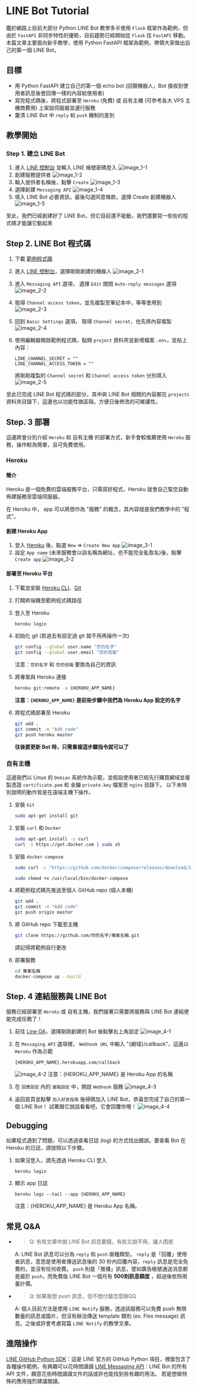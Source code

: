 # LINE Bot Tutorial

鑑於網路上目前大部分 Python LINE Bot 教學多半使用 `Flask` 框架作為範例，但由於 `FastAPI` 非同步特性的優勢，目前趨勢已經開始從 `Flask` 往 `FastAPI` 移動。
本篇文章主要面向新手教學，使用 Python FastAPI 框架為範例，帶領大家做出自己的第一個 LINE Bot。

## 目標

- 用 Python FastAPI 建立自己的第一個 echo bot (回聲機器人，Bot 接收到使用者訊息後會回傳一樣的內容給使用者)
- 寫完程式碼後，將程式部署至 `Heroku` (免費) 或 自有主機 (可參考各大 VPS 主機商費用) 上架設伺服器並運行服務
- 釐清 LINE Bot 中 `reply` 和 `push` 機制的差別

## 教學開始

### Step 1. 建立 LINE Bot

1. 進入 [LINE 控制台](https://developers.line.me/console/) 並輸入 LINE 帳號密碼登入
   ![image_1-1](https://i.imgur.com/W4Pkutn.png)
2. 創建服務提供者
   ![image_1-2](https://i.imgur.com/vPItzXs.png)
3. 輸入提供者名稱後，點擊 `Create`
   ![image_1-3](https://i.imgur.com/5ZY3TBB.png)
4. 選擇創建 `Messaging API`
   ![image_1-4](https://i.imgur.com/T2HWhjc.png)
5. 填入 LINE Bot 必要資訊，最後勾選同意條款，選擇 Create 創建機器人
   ![image_1-5](https://i.imgur.com/BalKUW4.png)

至此，我們已經創建好了 LINE Bot，但它目前還不能動，我們還要寫一些些的程式碼才能讓它動起來

## Step 2. LINE Bot 程式碼

1. 下載 [範例程式碼](https://github.com/FawenYo/LineBot_Tutorial/archive/master.zip)
2. 進入 [LINE 控制台](https://developers.line.me/console/)，選擇剛剛創建的機器人
   ![image_2-1](https://i.imgur.com/Kq0flPc.png)
3. 進入 `Messaging API` 選項， 選擇 `Edit` 關閉 `Auto-reply messages` 選項
   ![image_2-2](https://i.imgur.com/ONZqF9D.png)
4. 取得 `Channel access token`，並先複製至筆記本中，等等會用到
   ![image_2-3](https://i.imgur.com/IjWyMVG.png)
5. 回到 `Basic Settings` 選項， 取得 `Channel secret`，也先將內容複製
   ![image_2-4](https://i.imgur.com/dW87qdV.png)
6. 使用編輯器開啟範例程式碼，點開 `project` 資料夾並新增檔案 `.env`，並貼上內容：

   ```env=
   LINE_CHANNEL_SECRET = ""
   LINE_CHANNEL_ACCESS_TOKEN = ""
   ```

   將剛剛複製的 `Channel secret` 和 `Channel access token` 分別填入
   ![image_2-5](https://i.imgur.com/FvaQWFV.png)

至此已完成 LINE Bot 程式碼的部分，其中與 LINE Bot 相關的內容都在 `projects` 資料夾目錄下，這邊也以功能性做區隔，方便日後修改的可維護性。

## Step. 3 部署

這邊將會分別介紹 `Heroku` 和 自有主機 的部署方式，新手會較推薦使用 `Heroku` 服務，操作較為簡單，且可免費使用。

### Heroku

#### 簡介

Heroku 是一個免費的雲端服務平台，只需寫好程式，Heroku 就會自己幫您自動佈建服務至雲端伺服器。

在 Heroku 中， app 可以將想作為 "服務" 的概念，其內容就是我們教學中的 "程式"。

#### 創建 Heroku App

1. 登入 [Heroku](https://dashboard.heroku.com/apps) 後，點選 `New` => `Create New App`
   ![image_3-1](https://i.imgur.com/A9knwmd.png)
2. 設定 `App name` (未來服務會以該名稱為網址，也不能完全亂取名)後，點擊 `Create app`
   ![image_3-2](https://i.imgur.com/LrdGVsl.png)

#### 部署至 Heroku 平台

1. 下載並安裝 [Heroku CLI](https://devcenter.heroku.com/articles/heroku-cli)、[Git](https://git-scm.com/)
2. 打開終端機至範例程式碼路徑
3. 登入至 Heroku

   ```bash
   heroku login
   ```

4. 初始化 git (若過去有設定過 git 就不用再操作一次)

   ```bash
   git config --global user.name "您的名字"
   git config --global user.email "您的信箱"
   ```

   注意：`您的名字` 和 `您的信箱` 要換為自己的資訊

5. 將專案與 Heroku 連接

   ```bash
   heroku git:remote -a {HEROKU_APP_NAME}
   ```

   **注意：`{HEROKU_APP_NAME}` 是前些步驟中我們為 Heroku App 設定的名字**

6. 將程式碼部署至 Heroku

   ```bash
   git add .
   git commit -m "Add code"
   git push heroku master
   ```

   **往後要更新 Bot 時，只需重複這步驟指令就可以了**

### 自有主機

這邊我們以 Linux 的 `Debian` 系統作為示範，並假設使用者已經先行購買網域並複製憑證 `certificate.pem` 和 金鑰 `private.key` 檔案至 `nginx` 目錄下。
以下未特別說明的動作皆是在遠端主機下操作。

1. 安裝 `Git`

    ```bash
    sudo apt-get install git
    ```

2. 安裝 `curl` 和 `Docker`

    ```bash
    sudo apt-get install -y curl
    curl -s https://get.docker.com | sudo sh
    ```

3. 安裝 `docker-compose`

    ```bash
    sudo curl -L "https://github.com/docker/compose/releases/download/1.29.2/docker-compose-$(uname -s)-$(uname -m)" -o /usr/local/bin/docker-compose

    sudo chmod +x /usr/local/bin/docker-compose
    ```

4. 將範例程式碼先推送至個人 GitHub repo (個人本機)

    ```bash
    git add .
    git commit -m "Add code"
    git push origin master
    ```

5. 將 GitHub repo 下載至主機

    ```bash
    git clone https://github.com/你的名字/專案名稱.git
    ```

    請記得將範例自行更改

6. 部署服務

    ```bash
    cd 專案名稱
    docker-compose up --build
    ```

## Step. 4 連結服務與 LINE Bot

服務已經部署至 `Heroku` 或 自有主機，我們接著只需要將服務與 LINE Bot 連結便能完成任務了！

1. 前往 [Line OA](https://developers.line.me/console/)，選擇剛剛創建的 Bot 後點擊右上角設定
   ![image_4-1](https://i.imgur.com/ZJbfZdU.jpg)
2. 在 `Messaging API` 選項裡， `Webhook URL` 中輸入 "{網域}/callback"，這邊以 `Heroku` 作為示範

   ```shell
   {HEROKU_APP_NAME}.herokuapp.com/callback
   ```

   ![image_4-2](https://i.imgur.com/B7pKfYe.png)
   注意：{HEROKU_APP_NAME} 是 Heroku App 的名稱

3. 在 `回應設定` 內的 `進階設定` 中，開啟 `Webhook` 服務
   ![image_4-3](https://i.imgur.com/EJucy5P.png)
4. 返回首頁並點擊 `加入好友指南` 後掃碼加入 LINE Bot，恭喜您完成了自己的第一個 LINE Bot！ 試著跟它說話看看吧，它會回覆你喔！
   ![image_4-4](https://i.imgur.com/a6UI9dM.jpg)

## Debugging

如果程式遇到了問題，可以透過查看日誌 (log) 的方式找出錯誤。要查看 Bot 在 Heroku 的日誌，請按照以下步驟。

1. 如果沒登入，請先透過 Heroku CLI 登入

   ```shell
   heroku login
   ```

2. 顯示 app 日誌

   ```shell
   heroku logs --tail --app {HEROKU_APP_NAME}
   ```

   注意：{HEROKU_APP_NAME} 是 Heroku App 名稱。

## 常見 Q&A

- > Q: 有些文章中說 LINE Bot 訊息要錢，有些又說不用，讓人困惑

  A: LINE Bot 訊息可以分為 `reply` 和 `push` 兩種類型。 `reply` 是「回覆」使用者訊息，意思是使用者傳送訊息後的 30 秒內回覆內容，`reply` 訊息是完全免費的，並沒有任何收費。 `push` 則是「推播」訊息，譬如廣告帳號通送消息都是屬於 `push`，而免費版 LINE Bot 一個月有 **500則訊息額度** ，超過後依照用量計價。

- > Q: 如果我想 push 訊息，但不想付錢怎麼辦QQ

  A: 個人目前方法是使用 `LINE Notify` 服務，透過該服務可以免費 push 無限數量的訊息或圖片，但沒有辦法傳送 template 類別 (ex. Flex message) 訊息。之後或許會考慮寫篇 `LINE Notify` 的教學文章。

## 進階操作

[LINE GitHub Python SDK](https://github.com/line/line-bot-sdk-python)：這是 LINE 官方的 GitHub Python 項目，裡面包含了各種操作範例，有興趣可以花時間讀讀
[LINE Messaging API](https://developers.line.biz/en/reference/messaging-api/)：LINE Bot 的所有 API 文件，願意花些時間讀讀文件的話或許也能找到些有趣的用法。 若是想做特殊的應用強烈建議閱讀。
